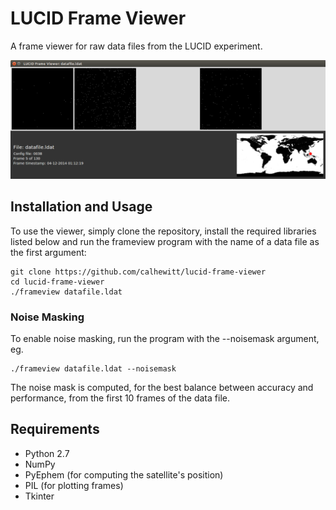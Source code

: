 # LUCID Frame Viewer

A frame viewer for raw data files from the LUCID experiment.

![screenshot](img/screenshot.png)

## Installation and Usage

To use the viewer, simply clone the repository, install the required libraries listed below and run the frameview program with the name of a data file as the first argument:

```
git clone https://github.com/calhewitt/lucid-frame-viewer
cd lucid-frame-viewer
./frameview datafile.ldat
```

### Noise Masking

To enable noise masking, run the program with the --noisemask argument, eg.

```
./frameview datafile.ldat --noisemask
```

The noise mask is computed, for the best balance between accuracy and performance, from the first 10 frames of the data file. 

## Requirements

* Python 2.7
* NumPy
* PyEphem (for computing the satellite's position)
* PIL (for plotting frames)
* Tkinter
